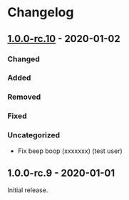 # Changelog

## [1.0.0-rc.10] - 2020-01-02

### Changed

### Added

### Removed

### Fixed

### Uncategorized

- Fix beep boop (xxxxxxx) (test user)

## 1.0.0-rc.9 - 2020-01-01

Initial release.

[1.0.0-rc.10]: https://github.com/test/test/compare/v1.0.0-rc.9...v1.0.0-rc.10

